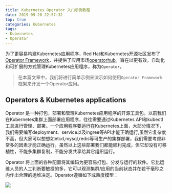```yaml
---
title: Kubernetes Operator 入门示例教程
date: 2019-09-20 22:57:32
top: true 
categories: Kubernetes
tags: 
- Kubernetes
- Operator
---
```


为了更容易构建Kubernetes应用程序，Red Hat和Kubernetes开源社区发布了[Operator Framework](https://github.com/operator-framework)，并提供了应用市场[operatorhub](https://operatorhub.io)。旨在以更有效，自动化和可扩展的方式管理Kubernetes应用程序，称为`Operator`。

> 在本篇文章中，我们将进行简单示例来演示如何使用`Operator Framework`框架来开发一个Operator应用。

## Operators & Kubernetes applications

Operator 是一种打包，部署和管理Kubernetes应用程序的开源工具包。以前我们在Kubernetes集群上面部署应用程序，往往需要通过Kubernetes API和kubectl工具进行管理、部署。一个应用程序要运行在Kubernetes上面，大部分情况下，我们需要编写deployment、service以及ingree等API才能正确运行,虽然它复杂度不高，但大家可以想想如etcd,mysql,redis等可生产的集群部署，我们需要考虑非常多的因素才能正确运行。虽然以上这些部署我们都能顺利完成，但它却没有可移植性，不能多集群复制，不能分发共享给其它组织运行。

Operator 将上面的各种配置将其编码为更容易打包、分发与运行的软件。它比运维人员的人工判断要敏捷的多，它可以观测集群/应用的当前状态并在若干毫秒之内作出合理的运维决定。Operator遵循如下成熟度模型：

![](/images/0001.webp)